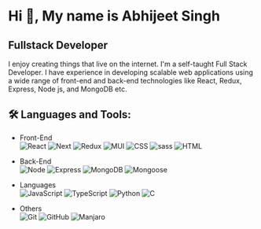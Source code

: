 Hi 👋, My name is Abhijeet Singh
====================================================================================================================================

Fullstack Developer
--------------------

I enjoy creating things that live on the internet. I'm a self-taught Full Stack Developer. I have experience in developing scalable web applications using a wide range of front-end and back-end technologies like React, Redux, Express, Node js, and MongoDB etc.

🛠 Languages and Tools:
--------------------

* Front-End   
![React](https://img.shields.io/badge/React-black?style=flat-square&logo=react)
![Next](https://img.shields.io/badge/Next.js-black?style=flat-square&logo=next.js)
![Redux](https://img.shields.io/badge/Redux-black?style=flat-square&logo=redux)
![MUI](https://img.shields.io/badge/MUI-black?style=flat-square&logo=mui)
![CSS](https://img.shields.io/badge/CSS-black?style=flat-square&logo=css3&logoColor=1572B6)
![sass](https://img.shields.io/badge/SASS-black?style=flat-square&logo=Sass)
![HTML](https://img.shields.io/badge/HTML-black?style=flat-square&logo=html5&logoColor=E34F26)

* Back-End    
![Node](https://img.shields.io/badge/Node.js-black?style=flat-square&logo=Node.js)
![Express](https://img.shields.io/badge/Express.js-black?style=flat-square&logo=Express)
![MongoDB](https://img.shields.io/badge/MongoDB-black?style=flat-square&logo=mongodb)
![Mongoose](https://img.shields.io/badge/Mongoose-black?style=flat-square&logo=mongoose)

* Languages  
![JavaScript](https://img.shields.io/badge/JavaScript-black?style=flat-square&logo=javascript)
![TypeScript](https://img.shields.io/badge/TypeScript-black?style=flat-square&logo=typescript)
![Python](https://img.shields.io/badge/Python-black?style=flat-square&logo=Python)
![C](https://img.shields.io/badge/C-black?style=flat-square&logo=c)

* Others   
![Git](https://img.shields.io/badge/Git-black?style=flat-square&logo=git)
![GitHub](https://img.shields.io/badge/GitHub-black?style=flat-square&logo=github)
![Manjaro](https://img.shields.io/badge/Manjaro-black?style=flat-square&logo=manjaro)
